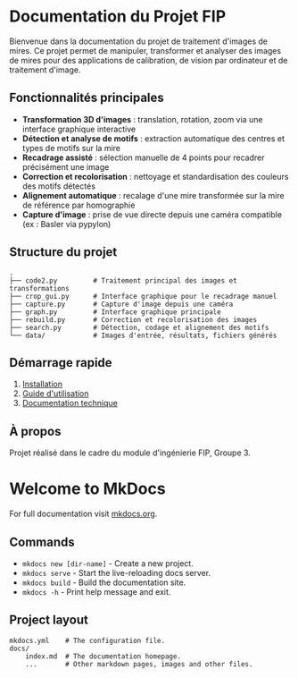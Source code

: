 # Documentation du Projet FIP

Bienvenue dans la documentation du projet de traitement d'images de mires. Ce projet permet de manipuler, transformer et analyser des images de mires pour des applications de calibration, de vision par ordinateur et de traitement d'image.

## Fonctionnalités principales

- **Transformation 3D d'images** : translation, rotation, zoom via une interface graphique interactive
- **Détection et analyse de motifs** : extraction automatique des centres et types de motifs sur la mire
- **Recadrage assisté** : sélection manuelle de 4 points pour recadrer précisément une image
- **Correction et recolorisation** : nettoyage et standardisation des couleurs des motifs détectés
- **Alignement automatique** : recalage d'une mire transformée sur la mire de référence par homographie
- **Capture d'image** : prise de vue directe depuis une caméra compatible (ex : Basler via pypylon)

## Structure du projet

```
.
├── code2.py         # Traitement principal des images et transformations
├── crop_gui.py      # Interface graphique pour le recadrage manuel
├── capture.py       # Capture d'image depuis une caméra
├── graph.py         # Interface graphique principale
├── rebuild.py       # Correction et recolorisation des images
├── search.py        # Détection, codage et alignement des motifs
└── data/            # Images d'entrée, résultats, fichiers générés
```

## Démarrage rapide

1. [Installation](installation.md)
2. [Guide d'utilisation](usage/gui.md)
3. [Documentation technique](api/code2.md)

## À propos

Projet réalisé dans le cadre du module d'ingénierie FIP, Groupe 3.

# Welcome to MkDocs

For full documentation visit [mkdocs.org](https://www.mkdocs.org).

## Commands

* `mkdocs new [dir-name]` - Create a new project.
* `mkdocs serve` - Start the live-reloading docs server.
* `mkdocs build` - Build the documentation site.
* `mkdocs -h` - Print help message and exit.

## Project layout

    mkdocs.yml    # The configuration file.
    docs/
        index.md  # The documentation homepage.
        ...       # Other markdown pages, images and other files.
